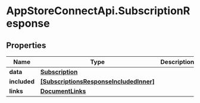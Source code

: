# AppStoreConnectApi.SubscriptionResponse

## Properties

Name | Type | Description | Notes
------------ | ------------- | ------------- | -------------
**data** | [**Subscription**](Subscription.md) |  | 
**included** | [**[SubscriptionsResponseIncludedInner]**](SubscriptionsResponseIncludedInner.md) |  | [optional] 
**links** | [**DocumentLinks**](DocumentLinks.md) |  | 


